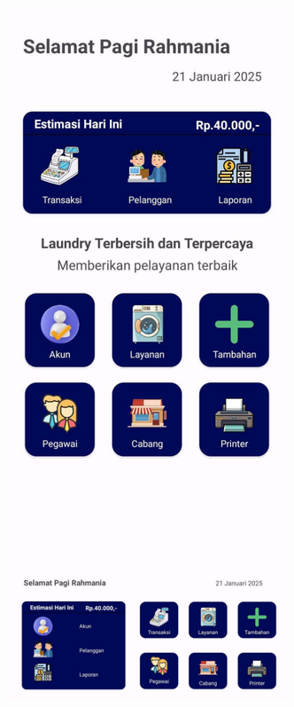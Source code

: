 ![alt text](https://github.com/RahmaniaNurulA/Laundry/blob/master/laundry%20app.jpg?raw=true)
![alt text](https://github.com/RahmaniaNurulA/Laundry/blob/master/laundry%20app(landscape).jpg?raw=true)
